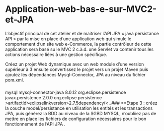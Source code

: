 # Application-web-bas-e-sur-MVC2-et-JPA
L’objectif principal de cet atelier et de maitriser l’API JPA « java persistance API » par la mise en place d’une application web qui simule le comportement d’un site web e-Commerce, la partie contrôleur de cette application sera basé su le MVC 2 c.à.d. une Servlet va contenir tous les actions nécessaire liées à une gestion spécifique.


Créez un projet Web dynamique avec un web module d’une version supérieur à 3 ensuite convertissez le projet vers un projet Maven puis ajoutez les dépendances Mysql-Connector, JPA au niveau du fichier pom.xml.
### 
<!-- https://mvnrepository.com/artifact/mysql/mysql-connector-java -->
<dependency>
<groupId>mysql</groupId>
<artifactId>mysql-connector-java</artifactId>
<version>8.0.12</version>
</dependency>
<dependency>
<groupId>org.eclipse.persistence</groupId>
<artifactId>javax.persistence</artifactId>
<version>2.0.0</version>
</dependency>
<dependency>
<groupId>org.eclipse.persistence</groupId>
>artifactId>eclipselink</artifactId<
>version>2.7.5</version<
>dependency/<
_### **Etape 3 :
 créez la couche model/persistance en utilisation les entités et les transactions JPA, puis générez la BDD au niveau de la SGBD MYSQL, n’oubliiez pas de mettre en place les fichiers de configuration nécessaires pour le bon fonctionnement de l’API JPA .

